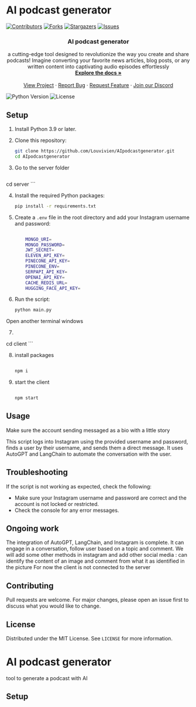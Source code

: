 # AI podcast generator

[![Contributors][contributors-shield]][contributors-url]
[![Forks][forks-shield]][forks-url]
[![Stargazers][stars-shield]][stars-url]
[![Issues][issues-shield]][issues-url]

<p align="center">
  <h3 align="center">AI podcast generator</h3>

  <p align="center">
    a cutting-edge tool designed to revolutionize the way you create and share podcasts! Imagine converting your favorite news articles, blog posts, or any written content into captivating audio episodes effortlessly
    <br />
    <a href="https://github.com/Louvivien/AIpodcastgenerator"><strong>Explore the docs »</strong></a>
    <br />
    <br />
    <a href="https://lablab.ai/event/ai-agents-hackathon/let-them-live">View Project</a>
    ·
    <a href="https://github.com/Louvivien/AIpodcastgenerator/issues">Report Bug</a>
    ·
    <a href="https://github.com/Louvivien/AIpodcastgenerator/issues">Request Feature</a>
        ·
    <a href="https://discord.gg/e3sZ2wxWR2">Join our Discord</a>
  </p>
</p>

![Python Version][python-image]
![License][license-image]

## Setup 

1. Install Python 3.9 or later.

2. Clone this repository:

    ```bash
    git clone https://github.com/Louvivien/AIpodcastgenerator.git 
    cd AIpodcastgenerator
    ```
    
    
3. Go to the server folder
    ```bash

cd server
    ```


 4. Install the required Python packages:

    ```bash
    pip install -r requirements.txt
    ```

5. Create a `.env` file in the root directory and add your Instagram username and password:

    ```bash

        MONGO_URI=
        MONGO_PASSWORD=
        JWT_SECRET=
        ELEVEN_API_KEY=
        PINECONE_API_KEY=
        PINECONE_ENV=
        SERPAPI_API_KEY=
        OPENAI_API_KEY=
        CACHE_REDIS_URL=
        HUGGING_FACE_API_KEY=
    ```

6. Run the script:

    ```bash
    python main.py
    ```


Open another terminal windows
    
7. 
    ```bash

cd client
    ```


8. install packages
    ```bash

   npm i
    ```


9. start the client
    ```bash

   npm start

    ```





## Usage

Make sure the account sending messaged as a bio with a little story

This script logs into Instagram using the provided username and password, finds a user by their username, and sends them a direct message. It uses AutoGPT and LangChain to automate the conversation with the user.

## Troubleshooting

If the script is not working as expected, check the following:

- Make sure your Instagram username and password are correct and the account is not locked or restricted.
- Check the console for any error messages.

## Ongoing work

The integration of AutoGPT, LangChain, and Instagram is complete. It can engage in a conversation, follow user based on a topic and comment.
We will add some other methods in instagram and add other social media : can identify the content of an image and comment from what it as identified in the picture
For now the client is not connected to the server

## Contributing

Pull requests are welcome. For major changes, please open an issue first to discuss what you would like to change.

## License

Distributed under the MIT License. See `LICENSE` for more information.

[python-image]: https://img.shields.io/badge/python-v3.6+-blue.svg
[license-image]: https://img.shields.io/badge/license-MIT-blue.svg

[contributors-shield]: https://img.shields.io/github/contributors/Louvivien/AIpodcastgenerator.svg?style=for-the-badge
[contributors-url]: https://github.com/Louvivien/AIpodcastgenerator/graphs/contributors
[forks-shield]: https://img.shields.io/github/forks/Louvivien/AIpodcastgenerator.svg?style=for-the-badge
[forks-url]: https://github.com/Louvivien/AIpodcastgenerator/network/members
[stars-shield]: https://img.shields.io/github/stars/Louvivien/AIpodcastgenerator.svg?style=for-the-badge
[stars-url]: https://github.com/Louvivien/AIpodcastgenerator/stargazers
[issues-shield]: https://img.shields.io/github/issues/Louvivien/AIpodcastgenerator.svg?style=for-the-badge
[issues-url]: https://github.com/Louvivien/AIpodcastgenerator/issues
[license-shield]: https://img.shields.io/github/license/Louvivien/AIpodcastgenerator.svg?style=for-the-badge
[license-url]: https://github.com/Louvivien/AIpodcastgenerator/blob/master/LICENSE.txt
[linkedin-shield]: https://img.shields.io/badge/-LinkedIn-black.svg?style=for-the-badge&logo=linkedin&colorB=555








# AI podcast generator
tool to generate a podcast with AI

## Setup 

